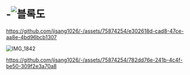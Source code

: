 # -![블록도](https://github.com/jisang1026/-/assets/75874254/4213260a-2c40-42fa-8889-3b4efb08765a)


https://github.com/jisang1026/-/assets/75874254/e302618d-cad8-47ce-aa8e-4bd96bcb1307


![IMG_1842](https://github.com/jisang1026/-/assets/75874254/bb65caa8-2bff-46a4-9fe8-ea46d9c06a7c)


https://github.com/jisang1026/-/assets/75874254/782dd76e-241b-4c4f-be50-309f2e3a70a8






